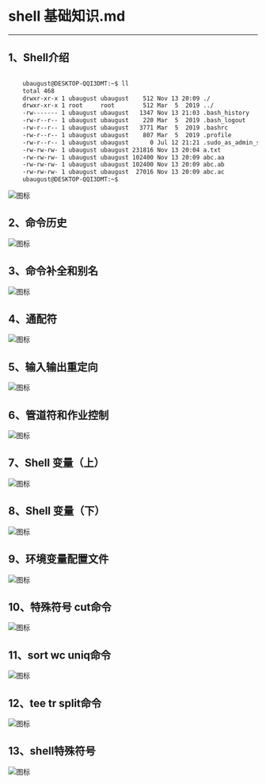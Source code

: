 # shell 基础知识.md
---  
## 1、Shell介绍  

```BASH

    ubaugust@DESKTOP-QQI3DMT:~$ ll
    total 468
    drwxr-xr-x 1 ubaugust ubaugust    512 Nov 13 20:09 ./
    drwxr-xr-x 1 root     root        512 Mar  5  2019 ../
    -rw------- 1 ubaugust ubaugust   1347 Nov 13 21:03 .bash_history
    -rw-r--r-- 1 ubaugust ubaugust    220 Mar  5  2019 .bash_logout
    -rw-r--r-- 1 ubaugust ubaugust   3771 Mar  5  2019 .bashrc
    -rw-r--r-- 1 ubaugust ubaugust    807 Mar  5  2019 .profile
    -rw-r--r-- 1 ubaugust ubaugust      0 Jul 12 21:21 .sudo_as_admin_successful
    -rw-rw-rw- 1 ubaugust ubaugust 231816 Nov 13 20:04 a.txt
    -rw-rw-rw- 1 ubaugust ubaugust 102400 Nov 13 20:09 abc.aa
    -rw-rw-rw- 1 ubaugust ubaugust 102400 Nov 13 20:09 abc.ab
    -rw-rw-rw- 1 ubaugust ubaugust  27016 Nov 13 20:09 abc.ac
    ubaugust@DESKTOP-QQI3DMT:~$

```
![图标](images/01_Shell介绍.jpg)

## 2、命令历史  
![图标](images/02_命令历史.jpg)  
## 3、命令补全和别名  
![图标](images/03_命令补全和别名.jpg)  

## 4、通配符  
![图标](images/04_通配符.jpg) 
## 5、输入输出重定向  
![图标](images/05_输入输出重定向.jpg) 
## 6、管道符和作业控制  
![图标](images/06_管道符和作业控制.jpg) 
## 7、Shell 变量（上）  
![图标](images/07_Shell变量（上）.jpg) 
## 8、Shell 变量（下）  
![图标](images/08_Shell变量（下）.jpg) 
## 9、环境变量配置文件  
![图标](images/09_环境变量配置文件.jpg) 
## 10、特殊符号 cut命令  
![图标](images/10_特殊符号_cut命令.jpg) 
## 11、sort  wc  uniq命令  
![图标](images/11_sort_wc_uniq命令.jpg) 
## 12、tee  tr  split命令  
![图标](images/12_tee_tr_split命令.jpg) 
## 13、shell特殊符号  
![图标](images/13_shell特殊符号.jpg) 

